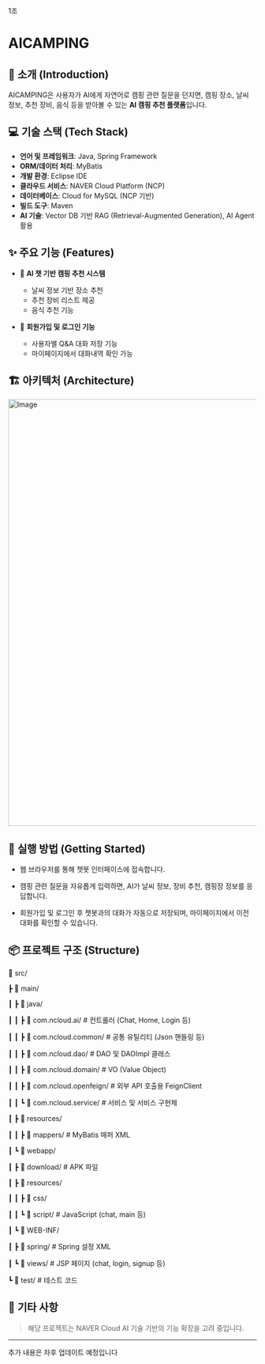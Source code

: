 1조

# AICAMPING

## 🌲 소개 (Introduction)

AICAMPING은 사용자가 AI에게 자연어로 캠핑 관련 질문을 던지면,
캠핑 장소, 날씨 정보, 추천 장비, 음식 등을 받아볼 수 있는 **AI 캠핑 추천 플랫폼**입니다.

## 💻 기술 스택 (Tech Stack)

* **언어 및 프레임워크**: Java, Spring Framework
* **ORM/데이터 처리**: MyBatis
* **개발 환경**: Eclipse IDE
* **클라우드 서비스**: NAVER Cloud Platform (NCP)
* **데이터베이스**: Cloud for MySQL (NCP 기반)
* **빌드 도구**: Maven
* **AI 기술**: Vector DB 기반 RAG (Retrieval-Augmented Generation), AI Agent 활용

## ✨ 주요 기능 (Features)

* 🤖 **AI 챗 기반 캠핑 추천 시스템**

  * 날씨 정보 기반 장소 추천
  * 추천 장비 리스트 제공
  * 음식 추천 기능
* 🔐 **회원가입 및 로그인 기능**

  * 사용자별 Q\&A 대화 저장 기능
  * 마이페이지에서 대화내역 확인 가능

## 🏗️ 아키텍처 (Architecture)
<img width="1640" height="863" alt="Image" src="https://github.com/user-attachments/assets/c301d847-e4be-4aae-b76a-9d0b3d43ff52" />


## 🚀 실행 방법 (Getting Started)

* 웹 브라우저를 통해 챗봇 인터페이스에 접속합니다.

* 캠핑 관련 질문을 자유롭게 입력하면, AI가 날씨 정보, 장비 추천, 캠핑장 정보를 응답합니다.

* 회원가입 및 로그인 후 챗봇과의 대화가 자동으로 저장되며, 마이페이지에서 이전 대화를 확인할 수 있습니다.

## 📦 프로젝트 구조 (Structure)
📁 src/

┣ 📁 main/

┃ ┣ 📁 java/

┃ ┃ ┣ 📁 com.ncloud.ai/          # 컨트롤러 (Chat, Home, Login 등)

┃ ┃ ┣ 📁 com.ncloud.common/      # 공통 유틸리티 (Json 핸들링 등)

┃ ┃ ┣ 📁 com.ncloud.dao/         # DAO 및 DAOImpl 클래스

┃ ┃ ┣ 📁 com.ncloud.domain/      # VO (Value Object)

┃ ┃ ┣ 📁 com.ncloud.openfeign/   # 외부 API 호출용 FeignClient

┃ ┃ ┗ 📁 com.ncloud.service/     # 서비스 및 서비스 구현체

┃ ┣ 📁 resources/

┃ ┃ ┣ 📁 mappers/                # MyBatis 매퍼 XML

┃ ┗ 📁 webapp/

┃   ┣ 📁 download/               # APK 파일

┃   ┣ 📁 resources/

┃   ┃ ┣ 📁 css/

┃   ┃ ┗ 📁 script/               # JavaScript (chat, main 등)

┃   ┗ 📁 WEB-INF/

┃     ┣ 📁 spring/              # Spring 설정 XML

┃     ┗ 📁 views/               # JSP 페이지 (chat, login, signup 등)

┗ 📁 test/                      # 테스트 코드


## 📌 기타 사항

> 해당 프로젝트는 NAVER Cloud AI 기술 기반의 기능 확장을 고려 중입니다.

---

추가 내용은 차후 업데이트 예정입니다
